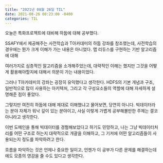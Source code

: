 ```yaml
---
title: "2021년 08월 26일 TIL"
date: 2021-08-26 00:23:00 -0400
categories: TIL
---
```


오늘은 특화프로젝트에 대비해 하둡에 대해 공부했다.

SSAFY에서 제공해주는 사전학습과 T아카데미의 하둡 강좌를 참조했는데, 사전학습의 경우에는 뭔가 크게 이해가 가는 내용은 아니었다. 맵 리듀스를 구현하는 기반 알고리즘에 대해 

여러가지로 심층적인 알고리즘을 소개해주었는데, 대략적인 이해는 했지만 그것을 어떻게 활용해야할지에 대해서 의문이 가는 내용이었다.

그러나 T아카데미의 강좌는 굉장히 유익했다고 생각한다. HDFS의 기본 개념과 구조, 일반적으로 많이 사용하는 아키텍처, 그리고 각 구성요소들의 역할에 대해 자세하게 설명해준 점이 좋았다.

그렇지만 여전히 하둡에 대해 제대로 이해했냐고 물어보면, 당연히 아니다. 빅데이터라는 분야 자체가 워낙 깊이 있는 분야이고, 사실 이렇게 가볍게 공부해볼만한 주제는 결코 아니라고 생각한다.

이번 도메인을 통해 빅데이터를 경험해보았다고 하기도 민망하고, 나는 그냥 빅데이터처리를 어떤 구조로 하는지 대략적으로 개괄을 이해하고, 그 기저에 어떤 알고리즘들이 사용되는지 정도를 파악하려고 한다.

흐름을 파악하는 것은 언제나 중요한 일이고, 언젠가 이 공부가 다른 문제를 해결하는데에도 모종의 영감을 줄 수도 있다고 생각한다.
